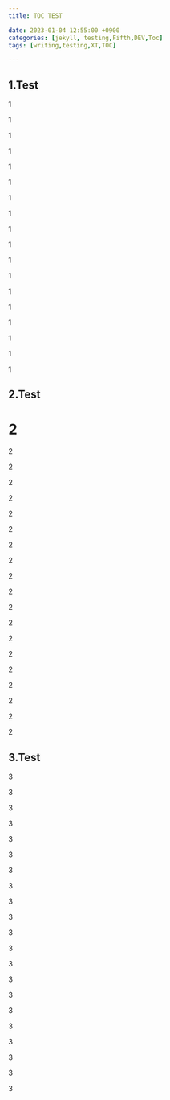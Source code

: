 ```yaml
---
title: TOC TEST

date: 2023-01-04 12:55:00 +0900
categories: [jekyll, testing,Fifth,DEV,Toc]
tags: [writing,testing,XT,TOC]

---
```


## 1.Test

1

1

1

1

1

1

1

1

1

1

1

1

1

1

1

1

1

1





## 2.Test

# 2

2

2

2

2

2

2

2

2

2

2

2

2

2

2

2



2

2

2

2



## 3.Test

3

3

3

3

3

3

3

3

3

3

3

3

3

3

3

3

3

3

3

3

3
